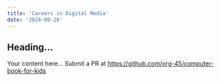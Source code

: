 ```yaml
---
title: 'Careers in Digital Media'
date: '2024-09-28'
---
```


## Heading...
Your content here...
Submit a PR at https://github.com/org-45/computer-book-for-kids
